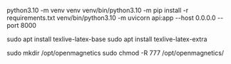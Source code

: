 python3.10 -m venv venv
venv/bin/python3.10 -m pip install -r requirements.txt
venv/bin/python3.10 -m uvicorn api:app --host 0.0.0.0 --port 8000

sudo apt install texlive-latex-base
sudo apt install texlive-latex-extra

sudo mkdir /opt/openmagnetics
sudo chmod -R 777 /opt/openmagnetics/